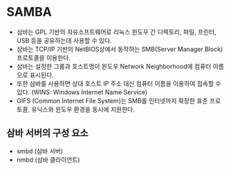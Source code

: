 # SAMBA

- 삼바는 GPL 기반의 자유소프트웨어로 리눅스 윈도우 간 디렉토리, 파일, 프린터, USB 등을 공유하는데 사용할 수 있다.
- 삼바는 TCP/IP 기반의 NetBIOS상에서 동작하는 SMB(Server Manager Block) 프로토콜을 이용한다.
- 삼바는 설정한 그룹과 호스트명이 윈도우 Network Neighborhood에 컴퓨터 이름으로 표시된다.
- 또한 삼바를 사용하면 상대 호스트 IP 주소 대신 컴퓨터 이름을 이용하여 접속할 수 있다. (WINS: Windows Internet Name Service)
- GIFS (Common Internet File System)는 SMB를 인터넷까지 확장한 표준 프로토콜, 유닉스와 윈도우 환경을 동시에 지원한다.

## 삼바 서버의 구성 요소

- smbd (삼바 서버)
- nmbd (삼바 클라이언트)